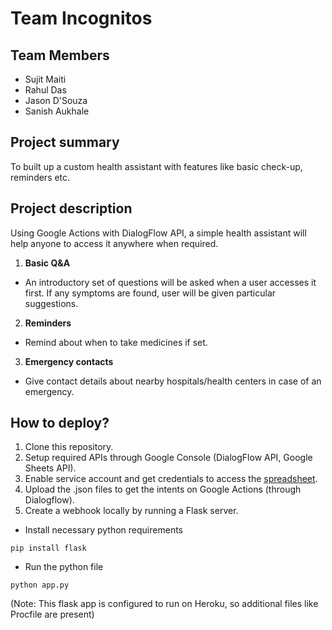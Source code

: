 # Team Incognitos

## Team Members
- Sujit Maiti
- Rahul Das
- Jason D'Souza
- Sanish Aukhale

## Project summary
To built up a custom health assistant with features like basic check-up, reminders etc.

## Project description
Using Google Actions with DialogFlow API, a simple health assistant will help anyone to access it anywhere when required.
1. **Basic Q&A**
- An introductory set of questions will be asked when a user accesses it first. If any symptoms are found, user will be given particular suggestions.
2. **Reminders**
- Remind about when to take medicines if set.
3. **Emergency contacts**
- Give contact details about nearby hospitals/health centers in case of an emergency.


## How to deploy?
1. Clone this repository.
2. Setup required APIs through Google Console (DialogFlow API, Google Sheets API).
3. Enable service account and get credentials to access the [spreadsheet](https://docs.google.com/spreadsheets/d/15yyECUh9tsIo_wlSziDTNm7avGixwkqMpBALe7skSSs/).
4. Upload the .json files to get the intents on Google Actions (through Dialogflow).
5. Create a webhook locally by running a Flask server.
- Install necessary python requirements
```
pip install flask
```
- Run the python file
```
python app.py
```
(Note: This flask app is configured to run on Heroku, so additional files like Procfile are present)
